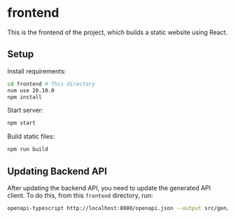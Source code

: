 # frontend

This is the frontend of the project, which builds a static website using React.

## Setup

Install requirements:

```bash
cd frontend # This directory
nvm use 20.10.0
npm install
```

Start server:

```bash
npm start
```

Build static files:

```bash
npm run build
```

## Updating Backend API

After updating the backend API, you need to update the generated API client. To do this, from this `frontend` directory, run:

```bash
openapi-typescript http://localhost:8080/openapi.json --output src/gen/api.ts  # While running the backend API locally
```
